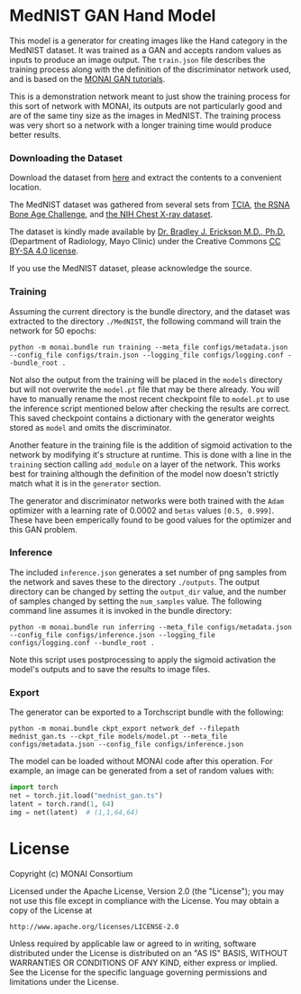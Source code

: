 
# MedNIST GAN Hand Model

This model is a generator for creating images like the Hand category in the MedNIST dataset. It was trained as a GAN and accepts random values as inputs to produce an image output. The `train.json` file describes the training process along with the definition of the discriminator network used, and is based on the [MONAI GAN tutorials](https://github.com/Project-MONAI/tutorials/blob/main/modules/mednist_GAN_workflow_dict.ipynb).

This is a demonstration network meant to just show the training process for this sort of network with MONAI, its outputs are not particularly good and are of the same tiny size as the images in MedNIST. The training process was very short so a network with a longer training time would produce better results.

### Downloading the Dataset

Download the dataset from [here](https://github.com/Project-MONAI/MONAI-extra-test-data/releases/download/0.8.1/MedNIST.tar.gz) and extract the contents to a convenient location.

The MedNIST dataset was gathered from several sets from [TCIA](https://wiki.cancerimagingarchive.net/display/Public/Data+Usage+Policies+and+Restrictions),
[the RSNA Bone Age Challenge](http://rsnachallenges.cloudapp.net/competitions/4),
and [the NIH Chest X-ray dataset](https://cloud.google.com/healthcare/docs/resources/public-datasets/nih-chest).

The dataset is kindly made available by [Dr. Bradley J. Erickson M.D., Ph.D.](https://www.mayo.edu/research/labs/radiology-informatics/overview) (Department of Radiology, Mayo Clinic)
under the Creative Commons [CC BY-SA 4.0 license](https://creativecommons.org/licenses/by-sa/4.0/).


If you use the MedNIST dataset, please acknowledge the source.

### Training

Assuming the current directory is the bundle directory, and the dataset was extracted to the directory `./MedNIST`, the following command will train the network for 50 epochs:

```
python -m monai.bundle run training --meta_file configs/metadata.json --config_file configs/train.json --logging_file configs/logging.conf --bundle_root .
```

Not also the output from the training will be placed in the `models` directory but will not overwrite the `model.pt` file that may be there already. You will have to manually rename the most recent checkpoint file to `model.pt` to use the inference script mentioned below after checking the results are correct. This saved checkpoint contains a dictionary with the generator weights stored as `model` and omits the discriminator.

Another feature in the training file is the addition of sigmoid activation to the network by modifying it's structure at runtime. This is done with a line in the `training` section calling `add_module` on a layer of the network. This works best for training although the definition of the model now doesn't strictly match what it is in the `generator` section.

The generator and discriminator networks were both trained with the `Adam` optimizer with a learning rate of 0.0002 and `betas` values `[0.5, 0.999]`. These have been emperically found to be good values for the optimizer and this GAN problem.

### Inference

The included `inference.json` generates a set number of png samples from the network and saves these to the directory `./outputs`. The output directory can be changed by setting the `output_dir` value, and the number of samples changed by setting the `num_samples` value. The following command line assumes it is invoked in the bundle directory:

```
python -m monai.bundle run inferring --meta_file configs/metadata.json --config_file configs/inference.json --logging_file configs/logging.conf --bundle_root .
```

Note this script uses postprocessing to apply the sigmoid activation the model's outputs and to save the results to image files.


### Export

The generator can be exported to a Torchscript bundle with the following:

```
python -m monai.bundle ckpt_export network_def --filepath mednist_gan.ts --ckpt_file models/model.pt --meta_file configs/metadata.json --config_file configs/inference.json
```

The model can be loaded without MONAI code after this operation. For example, an image can be generated from a set of random values with:

```python
import torch
net = torch.jit.load("mednist_gan.ts")
latent = torch.rand(1, 64)
img = net(latent)  # (1,1,64,64)
```

# License
Copyright (c) MONAI Consortium

Licensed under the Apache License, Version 2.0 (the "License");
you may not use this file except in compliance with the License.
You may obtain a copy of the License at

    http://www.apache.org/licenses/LICENSE-2.0

Unless required by applicable law or agreed to in writing, software
distributed under the License is distributed on an "AS IS" BASIS,
WITHOUT WARRANTIES OR CONDITIONS OF ANY KIND, either express or implied.
See the License for the specific language governing permissions and
limitations under the License.
